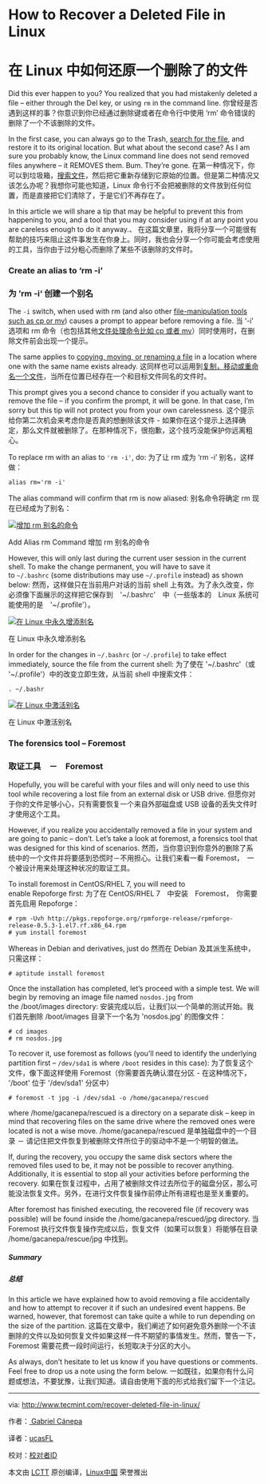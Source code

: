 # How to Recover a Deleted File in Linux
# 在 Linux 中如何还原一个删除了的文件

Did this ever happen to you? You realized that you had mistakenly deleted a file – either through the Del key, or using `rm` in the command line.
你曾经是否遇到这样的事？你意识到你已经通过删除键或者在命令行中使用 ‘rm’ 命令错误的删除了一个不该删除的文件。

In the first case, you can always go to the Trash, [search for the file][6], and restore it to its original location. But what about the second case? As I am sure you probably know, the Linux command line does not send removed files anywhere – it REMOVES them. Bum. They’re gone.
在第一种情况下，你可以到垃圾箱，[搜索文件][6]，然后把它重新存储到它原始的位置。但是第二种情况又该怎么办呢？我想你可能也知道，Linux 命令行不会把被删除的文件放到任何位置，而是直接把它们清除了，于是它们不再存在了。

In this article we will share a tip that may be helpful to prevent this from happening to you, and a tool that you may consider using if at any point you are careless enough to do it anyway.、
在这篇文章里，我将分享一个可能很有帮助的技巧来阻止这件事发生在你身上。同时，我也会分享一个你可能会考虑使用的工具，当你由于过分粗心而删除了某些不该删除的文件时。

### Create an alias to ‘rm -i’
### 为 ’rm -i‘ 创建一个别名

The `-i` switch, when used with rm (and also other [file-manipulation tools such as cp or mv][5]) causes a prompt to appear before removing a file.
当 ‘-i' 选项和 rm 命令（也包括其他[文件处理命令比如 cp 或者 mv][5]）同时使用时，在删除文件前会出现一个提示。

The same applies to [copying, moving, or renaming a file][4] in a location where one with the same name exists already.
这同样也可以运用到[复制，移动或重命名一个文件][4]，当所在位置已经存在一个和目标文件同名的文件时。

This prompt gives you a second chance to consider if you actually want to remove the file – if you confirm the prompt, it will be gone. In that case, I’m sorry but this tip will not protect you from your own carelessness.
这个提示给你第二次机会来考虑你是否真的想删除该文件 - 如果你在这个提示上选择确定，那么文件就被删除了。在那种情况下，很抱歉，这个技巧没能保护你远离粗心。

To replace rm with an alias to `'rm -i'`, do:
为了让 rm 成为 ‘rm -i’ 别名，这样做：

```
alias rm='rm -i'

```

The alias command will confirm that rm is now aliased:
别名命令将确定 rm 现在已经成为了别名：

[
 ![增加 rm 别名的命令](http://www.tecmint.com/wp-content/uploads/2016/11/Add-Alias-rm-Command.png) 
][3]

Add Alias rm Command
增加 rm 别名的命令

However, this will only last during the current user session in the current shell. To make the change permanent, you will have to save it to `~/.bashrc` (some distributions may use `~/.profile` instead) as shown below:
然而，这样做只在当前用户对话的当前 shell 上有效。为了永久改变，你必须像下面展示的这样把它保存到　'~/.bashrc'　中（一些版本的　Linux 系统可能使用的是　'~/.profile'）。

[
 ![在 Linux 中永久增添别名](http://www.tecmint.com/wp-content/uploads/2016/11/Add-Alias-Permanently-in-Linux.png) 
][2]

在 Linux 中永久增添别名

In order for the changes in `~/.bashrc` (or `~/.profile`) to take effect immediately, source the file from the current shell:
为了使在 '~/.bashrc'（或 '~/.profile'）中的改变立即生效，从当前 shell 中搜索文件：

```
. ~/.bashr

```
[
 ![在 Linux 中激活别名](http://www.tecmint.com/wp-content/uploads/2016/11/Active-Alias-in-Linux.png) 
][1]

在 Linux 中激活别名

### The forensics tool – Foremost
### 取证工具　－　Foremost

Hopefully, you will be careful with your files and will only need to use this tool while recovering a lost file from an external disk or USB drive.
但愿你对于你的文件足够小心，只有需要恢复一个来自外部磁盘或 USB 设备的丢失文件时才使用这个工具。

However, if you realize you accidentally removed a file in your system and are going to panic – don’t. Let’s take a look at foremost, a forensics tool that was designed for this kind of scenarios.
然而，当你意识到你意外的删除了系统中的一个文件并将要感到恐慌时－不用担心。让我们来看一看 Foremost，　一个被设计用来处理这种状况的取证工具。

To install foremost in CentOS/RHEL 7, you will need to enable Repoforge first:
为了在 CentOS/RHEL 7　中安装　Foremost，　你需要首先启用 Repoforge：

```
# rpm -Uvh http://pkgs.repoforge.org/rpmforge-release/rpmforge-release-0.5.3-1.el7.rf.x86_64.rpm
# yum install foremost

```

Whereas in Debian and derivatives, just do
然而在 Debian 及其派生系统中，只需这样：

```
# aptitude install foremost

```

Once the installation has completed, let’s proceed with a simple test. We will begin by removing an image file named `nosdos.jpg` from the /boot/images directory:
安装完成以后，让我们以一个简单的测试开始。我们首先删除 /boot/images 目录下一个名为 'nosdos.jpg' 的图像文件：

```
# cd images
# rm nosdos.jpg

```

To recover it, use foremost as follows (you’ll need to identify the underlying partition first – `/dev/sda1` is where `/boot` resides in this case):
为了恢复这个文件，像下面这样使用 Foremost（你需要首先确认潜在分区 - 在这种情况下， '/boot' 位于 '/dev/sda1' 分区中）

```
# foremost -t jpg -i /dev/sda1 -o /home/gacanepa/rescued

```

where /home/gacanepa/rescued is a directory on a separate disk – keep in mind that recovering files on the same drive where the removed ones were located is not a wise move.
/home/gacanepa/rescued 是单独磁盘中的一个目录 － 请记住把文件恢复到被删除文件所位于的驱动中不是一个明智的做法。

If, during the recovery, you occupy the same disk sectors where the removed files used to be, it may not be possible to recover anything. Additionally, it is essential to stop all your activities before performing the recovery.
如果在恢复过程中，占用了被删除文件过去所位于的磁盘分区，那么可能没法恢复文件。另外，在进行文件恢复操作前停止所有进程也是至关重要的。

After foremost has finished executing, the recovered file (if recovery was possible) will be found inside the /home/gacanepa/rescued/jpg directory.
当 Foremost 执行文件恢复操作完成以后，恢复文件（如果可以恢复）将能够在目录 /home/gacanepa/rescue/jpg 中找到。

##### Summary
##### 总结

In this article we have explained how to avoid removing a file accidentally and how to attempt to recover it if such an undesired event happens. Be warned, however, that foremost can take quite a while to run depending on the size of the partition.
这篇在文章中，我们阐述了如何避免意外删除一个不该删除的文件以及如何恢复文件如果这样一件不期望的事情发生。然而，警告一下， Foremost 需要花费一段时间运行，长短取决于分区的大小。

As always, don’t hesitate to let us know if you have questions or comments. Feel free to drop us a note using the form below.
一如既往，如果你有什么问题或想法，不要犹豫，让我们知道。请自由使用下面的形式给我们留下一个注记。

--------------------------------------------------------------------------------

via: http://www.tecmint.com/recover-deleted-file-in-linux/

作者：[ Gabriel Cánepa][a]

译者：[ucasFL](https://github.com/ucasFL)

校对：[校对者ID](https://github.com/校对者ID)

本文由 [LCTT](https://github.com/LCTT/TranslateProject) 原创编译，[Linux中国](https://linux.cn/) 荣誉推出

[a]:http://www.tecmint.com/author/gacanepa/
[1]:http://www.tecmint.com/wp-content/uploads/2016/11/Active-Alias-in-Linux.png
[2]:http://www.tecmint.com/wp-content/uploads/2016/11/Add-Alias-Permanently-in-Linux.png
[3]:http://www.tecmint.com/wp-content/uploads/2016/11/Add-Alias-rm-Command.png
[4]:http://www.tecmint.com/rename-multiple-files-in-linux/
[5]:http://www.tecmint.com/progress-monitor-check-progress-of-linux-commands/
[6]:http://www.tecmint.com/linux-find-command-to-search-multiple-filenames-extensions/
